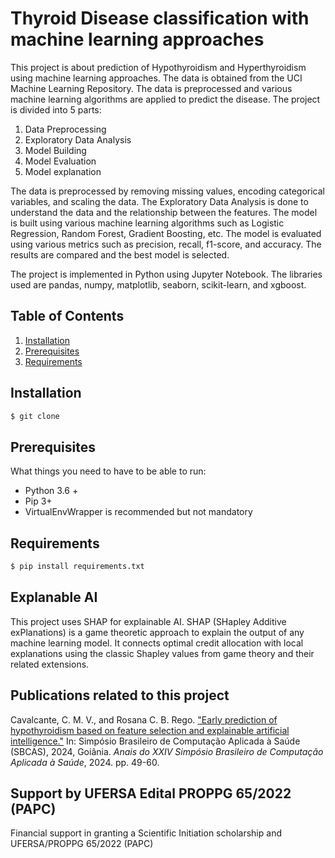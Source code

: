 # Thyroid Disease classification with machine learning approaches

This project is about prediction of Hypothyroidism and Hyperthyroidism using machine learning approaches. The data is obtained from the UCI Machine Learning Repository. The data is preprocessed and various machine learning algorithms are applied to predict the disease. The project is divided into 5 parts:

1. Data Preprocessing
2. Exploratory Data Analysis
3. Model Building
4. Model Evaluation
5. Model explanation

The data is preprocessed by removing missing values, encoding categorical variables, and scaling the data. The Exploratory Data Analysis is done to understand the data and the relationship between the features. The model is built using various machine learning algorithms such as Logistic Regression, Random Forest, Gradient Boosting, etc. The model is evaluated using various metrics such as precision, recall, f1-score, and accuracy. The results are compared and the best model is selected.

The project is implemented in Python using Jupyter Notebook. The libraries used are pandas, numpy, matplotlib, seaborn, scikit-learn, and xgboost.

## Table of Contents

1. [Installation](#installation)
2. [Prerequisites](#prerequisites)
3. [Requirements](#requirements)

## Installation

```bash
$ git clone
```
## Prerequisites

What things you need to have to be able to run:

  * Python 3.6 +
  * Pip 3+
  * VirtualEnvWrapper is recommended but not mandatory

## Requirements 

```bash
$ pip install requirements.txt
```

## Explanable AI

This project uses SHAP for explainable AI. SHAP (SHapley Additive exPlanations) is a game theoretic approach to explain the output of any machine learning model. It connects optimal credit allocation with local explanations using the classic Shapley values from game theory and their related extensions.

 ##  Publications related to this project

 Cavalcante, C. M. V., and Rosana C. B. Rego. ["Early prediction of hypothyroidism based on feature selection and explainable artificial intelligence."](https://sol.sbc.org.br/index.php/sbcas/article/view/28805/28610) In: Simpósio Brasileiro de Computação Aplicada à Saúde (SBCAS), 2024, Goiânia. *Anais do XXIV Simpósio Brasileiro de Computação Aplicada à Saúde*, 2024. pp. 49-60.


## Support by UFERSA Edital PROPPG 65/2022 (PAPC)

Financial support in granting a Scientific Initiation scholarship and UFERSA/PROPPG 65/2022 (PAPC)
